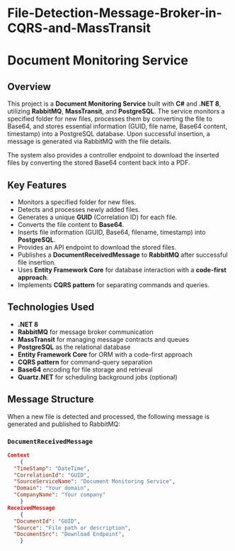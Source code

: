 # File-Detection-Message-Broker-in-CQRS-and-MassTransit
# Document Monitoring Service

## Overview

This project is a **Document Monitoring Service** built with **C#** and **.NET 8**, utilizing **RabbitMQ**, **MassTransit**, and **PostgreSQL**. The service monitors a specified folder for new files, processes them by converting the file to Base64, and stores essential information (GUID, file name, Base64 content, timestamp) into a PostgreSQL database. Upon successful insertion, a message is generated via RabbitMQ with the file details.

The system also provides a controller endpoint to download the inserted files by converting the stored Base64 content back into a PDF.

## Key Features

- Monitors a specified folder for new files.
- Detects and processes newly added files.
- Generates a unique **GUID** (Correlation ID) for each file.
- Converts the file content to **Base64**.
- Inserts file information (GUID, Base64, filename, timestamp) into **PostgreSQL**.
- Provides an API endpoint to download the stored files.
- Publishes a **DocumentReceivedMessage** to **RabbitMQ** after successful file insertion.
- Uses **Entity Framework Core** for database interaction with a **code-first approach**.
- Implements **CQRS pattern** for separating commands and queries.

## Technologies Used

- **.NET 8**
- **RabbitMQ** for message broker communication
- **MassTransit** for managing message contracts and queues
- **PostgreSQL** as the relational database
- **Entity Framework Core** for ORM with a code-first approach
- **CQRS pattern** for command-query separation
- **Base64** encoding for file storage and retrieval
- **Quartz.NET** for scheduling background jobs (optional)

## Message Structure

When a new file is detected and processed, the following message is generated and published to RabbitMQ:

### `DocumentReceivedMessage`

```json
Context
    {
  "TimeStamp": "DateTime",
  "CorrelationId": "GUID",
  "SourceServiceName": "Document Monitoring Service",
  "Domain": "Your domain",
  "CompanyName": "Your company"
    }
ReceivedMessage
    {
  "DocumentId": "GUID",
  "Source": "File path or description",
  "DocumentSrc": "Download Endpoint",
    }


